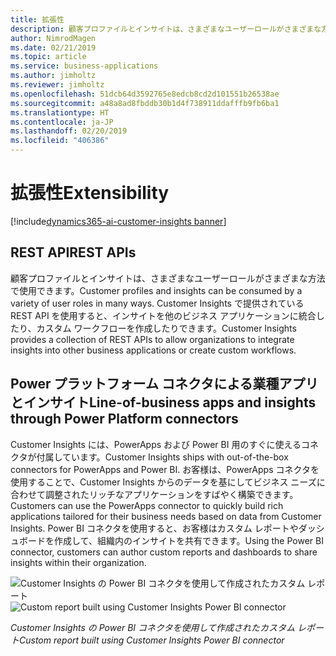 ```yaml
---
title: 拡張性
description: 顧客プロファイルとインサイトは、さまざまなユーザーロールがさまざまな方法で使用できます。
author: NimrodMagen
ms.date: 02/21/2019
ms.topic: article
ms.service: business-applications
ms.author: jimholtz
ms.reviewer: jimholtz
ms.openlocfilehash: 51dcb64d3592765e8edcb8cd2d101551b26538ae
ms.sourcegitcommit: a48a8ad8fbddb30b1d4f738911ddafffb9fb6ba1
ms.translationtype: HT
ms.contentlocale: ja-JP
ms.lasthandoff: 02/20/2019
ms.locfileid: "406386"
---
```

# <a name="extensibility"></a><span data-ttu-id="c668b-103">拡張性</span><span class="sxs-lookup"><span data-stu-id="c668b-103">Extensibility</span></span>
[!include[dynamics365-ai-customer-insights banner](../../includes/dynamics365-ai-customer-insights.md)]


## <a name="rest-apis"></a><span data-ttu-id="c668b-104">REST API</span><span class="sxs-lookup"><span data-stu-id="c668b-104">REST APIs</span></span> 
 
<span data-ttu-id="c668b-105">顧客プロファイルとインサイトは、さまざまなユーザーロールがさまざまな方法で使用できます。</span><span class="sxs-lookup"><span data-stu-id="c668b-105">Customer profiles and insights can be consumed by a variety of user roles in many ways.</span></span> <span data-ttu-id="c668b-106">Customer Insights で提供されている REST API を使用すると、インサイトを他のビジネス アプリケーションに統合したり、カスタム ワークフローを作成したりできます。</span><span class="sxs-lookup"><span data-stu-id="c668b-106">Customer Insights provides a collection of REST APIs to allow organizations to integrate insights into other business applications or create custom workflows.</span></span> 

## <a name="line-of-business-apps-and-insights-through-power-platform-connectors"></a><span data-ttu-id="c668b-107">Power プラットフォーム コネクタによる業種アプリとインサイト</span><span class="sxs-lookup"><span data-stu-id="c668b-107">Line-of-business apps and insights through Power Platform connectors</span></span> 

<span data-ttu-id="c668b-108">Customer Insights には、PowerApps および Power BI 用のすぐに使えるコネクタが付属しています。</span><span class="sxs-lookup"><span data-stu-id="c668b-108">Customer Insights ships with out-of-the-box connectors for PowerApps and Power BI.</span></span> <span data-ttu-id="c668b-109">お客様は、PowerApps コネクタを使用することで、Customer Insights からのデータを基にしてビジネス ニーズに合わせて調整されたリッチなアプリケーションをすばやく構築できます。</span><span class="sxs-lookup"><span data-stu-id="c668b-109">Customers can use the PowerApps connector to quickly build rich applications tailored for their business needs based on data from Customer Insights.</span></span> <span data-ttu-id="c668b-110">Power BI コネクタを使用すると、お客様はカスタム レポートやダッシュボードを作成して、組織内のインサイトを共有できます。</span><span class="sxs-lookup"><span data-stu-id="c668b-110">Using the Power BI connector, customers can author custom reports and dashboards to share insights within their organization.</span></span>  

<span data-ttu-id="c668b-111">![Customer Insights の Power BI コネクタを使用して作成されたカスタム レポート](media/custom-report.png "Customer Insights の Power BI コネクタを使用して作成されたカスタム レポート")</span><span class="sxs-lookup"><span data-stu-id="c668b-111">![Custom report built using Customer Insights Power BI connector](media/custom-report.png "Custom report built using Customer Insights Power BI connector")</span></span>

<span data-ttu-id="c668b-112">*Customer Insights の Power BI コネクタを使用して作成されたカスタム レポート*</span><span class="sxs-lookup"><span data-stu-id="c668b-112">*Custom report built using Customer Insights Power BI connector*</span></span>
